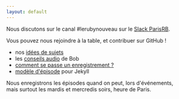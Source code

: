```yaml
---
layout: default
---
```


Nous discutons sur le canal #lerubynouveau sur le [Slack ParisRB](http://parisrb-slack-invite.herokuapp.com/).

Vous pouvez nous rejoindre à la table, et contribuer sur GitHub !

* nos [idées de sujets](https://github.com/LeRubyNouveau/lerubynouveau.fr/blob/master/documentation/id%C3%A9es.md)
* les [conseils audio](https://github.com/LeRubyNouveau/lerubynouveau.fr/blob/master/documentation/audio.md) de Bob
* [comment se passe un enregistrement ?](https://github.com/LeRubyNouveau/lerubynouveau.fr/blob/master/documentation/enregistrement.md)
* [modèle d'épisode](https://github.com/LeRubyNouveau/lerubynouveau.fr/blob/master/_drafts/xxx-titre-invitee.md) pour Jekyll

Nous enregistrons les épisodes quand on peut, lors d'événements,<br />
mais surtout les mardis et mercredis soirs, heure de Paris.


